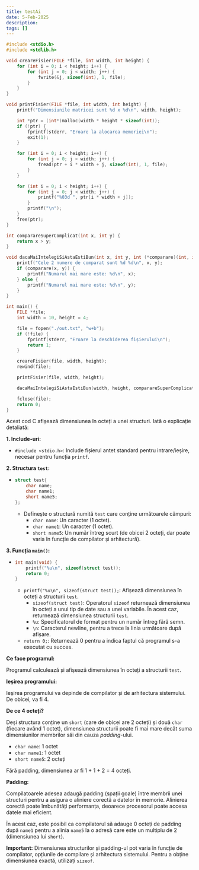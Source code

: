 ```yaml
---
title: testAi
date: 5-Feb-2025
description: 
tags: []
---
```


```c
#include <stdio.h>
#include <stdlib.h>

void creareFisier(FILE *file, int width, int height) {
    for (int i = 0; i < height; i++) {
        for (int j = 0; j < width; j++) {
            fwrite(&j, sizeof(int), 1, file);
        }
    }
}

void printFisier(FILE *file, int width, int height) {
    printf("Dimensiunile matricei sunt %d x %d\n", width, height);

    int *ptr = (int*)malloc(width * height * sizeof(int));
    if (!ptr) {
        fprintf(stderr, "Eroare la alocarea memoriei\n");
        exit(1);
    }

    for (int i = 0; i < height; i++) {
        for (int j = 0; j < width; j++) {
            fread(ptr + i * width + j, sizeof(int), 1, file);
        }
    }

    for (int i = 0; i < height; i++) {
        for (int j = 0; j < width; j++) {
            printf("%03d ", ptr[i * width + j]);
        }
        printf("\n");
    }
    free(ptr);
}

int comparareSuperComplicat(int x, int y) {
    return x > y;
}

void dacaMaiIntelegiSiAstaEstiBun(int x, int y, int (*comparare)(int, int)) {
    printf("Cele 2 numere de comparat sunt %d %d\n", x, y);
    if (comparare(x, y)) {
        printf("Numarul mai mare este: %d\n", x);
    } else {
        printf("Numarul mai mare este: %d\n", y);
    }
}

int main() {
    FILE *file;
    int width = 10, height = 4;

    file = fopen("./out.txt", "w+b");
    if (!file) {
        fprintf(stderr, "Eroare la deschiderea fișierului\n");
        return 1;
    }

    creareFisier(file, width, height);
    rewind(file);

    printFisier(file, width, height);

    dacaMaiIntelegiSiAstaEstiBun(width, height, comparareSuperComplicat);

    fclose(file);
    return 0;
}
```

Acest cod C afișează dimensiunea în octeți a unei structuri. Iată o explicație detaliată:

**1. Include-uri:**

*   `#include <stdio.h>`: Include fișierul antet standard pentru intrare/ieșire, necesar pentru funcția `printf`.

**2. Structura `test`:**

*   ```c
    struct test{
        char name;
        char name1;
        short name5;
    };
    ```
    *   Definește o structură numită `test` care conține următoarele câmpuri:
        *   `char name`: Un caracter (1 octet).
        *   `char name1`: Un caracter (1 octet).
        *   `short name5`: Un număr întreg scurt (de obicei 2 octeți, dar poate varia în funcție de compilator și arhitectură).

**3. Funcția `main()`:**

*   ```c
    int main(void) {
        printf("%u\n", sizeof(struct test));
        return 0;
    }
    ```
    *   `printf("%u\n", sizeof(struct test));`: Afișează dimensiunea în octeți a structurii `test`.
        *   `sizeof(struct test)`: Operatorul `sizeof` returnează dimensiunea în octeți a unui tip de date sau a unei variabile. În acest caz, returnează dimensiunea structurii `test`.
        *   `%u`: Specificatorul de format pentru un număr întreg fără semn.
        *   `\n`: Caracterul newline, pentru a trece la linia următoare după afișare.
    *   `return 0;`: Returnează 0 pentru a indica faptul că programul s-a executat cu succes.

**Ce face programul:**

Programul calculează și afișează dimensiunea în octeți a structurii `test`.

**Ieșirea programului:**

Ieșirea programului va depinde de compilator și de arhitectura sistemului. De obicei, va fi 4.

**De ce 4 octeți?**

Deși structura conține un `short` (care de obicei are 2 octeți) și două `char` (fiecare având 1 octet), dimensiunea structurii poate fi mai mare decât suma dimensiunilor membrilor săi din cauza *padding*-ului.

*   `char name`: 1 octet
*   `char name1`: 1 octet
*   `short name5`: 2 octeți

Fără padding, dimensiunea ar fi 1 + 1 + 2 = 4 octeți.

**Padding:**

Compilatoarele adesea adaugă padding (spații goale) între membrii unei structuri pentru a asigura o aliniere corectă a datelor în memorie. Alinierea corectă poate îmbunătăți performanța, deoarece procesorul poate accesa datele mai eficient.

În acest caz, este posibil ca compilatorul să adauge 0 octeți de padding după `name1` pentru a alinia `name5` la o adresă care este un multiplu de 2 (dimensiunea lui `short`).

**Important:** Dimensiunea structurilor și padding-ul pot varia în funcție de compilator, opțiunile de compilare și arhitectura sistemului. Pentru a obține dimensiunea exactă, utilizați `sizeof`.

